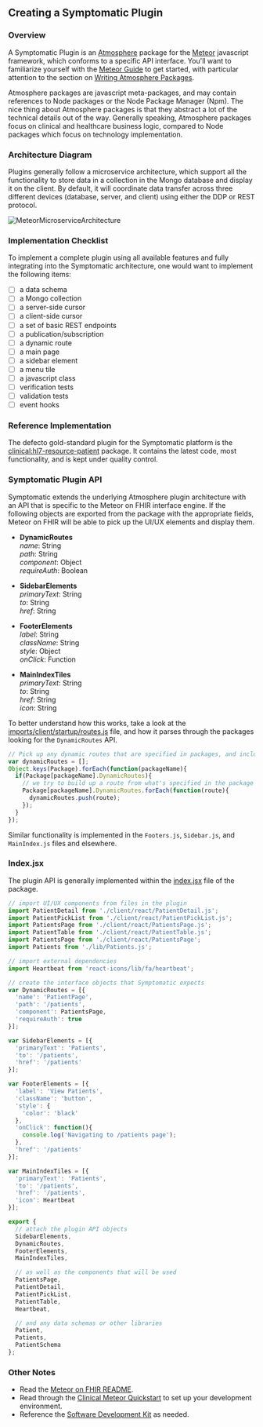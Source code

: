 ## Creating a Symptomatic Plugin

### Overview    
A Symptomatic Plugin is an [Atmosphere](https://atmospherejs.com) package for the [Meteor](https://www.meteor.com/) javascript framework, which conforms to a specific API interface.  You'll want to familiarize yourself with the [Meteor Guide](https://guide.meteor.com/) to get started, with particular attention to the section on [Writing Atmosphere Packages](https://guide.meteor.com/writing-atmosphere-packages.html).

Atmosphere packages are javascript meta-packages, and may contain references to Node packages or the Node Package Manager (Npm).  The nice thing about Atmosphere packages is that they abstract a lot of the technical details out of the way.  Generally speaking, Atmosphere packages focus on clinical and healthcare business logic, compared to Node packages which focus on technology implementation.


### Architecture Diagram

Plugins generally follow a microservice architecture, which support all the functionality to store data in a collection in the Mongo database and display it on the client.  By default, it will coordinate data transfer across three different devices (database, server, and client) using either the DDP or REST protocol.  

![MeteorMicroserviceArchitecture](https://raw.githubusercontent.com/clinical-meteor/cookbook/master/images/MeteorMicroserviceArchitecture.png)  

### Implementation Checklist  
To implement a complete plugin using all available features and fully integrating into the Symptomatic architecture, one would want to implement the following items:  

- [ ] a data schema
- [ ] a Mongo collection
- [ ] a server-side cursor
- [ ] a client-side cursor
- [ ] a set of basic REST endpoints
- [ ] a publication/subscription
- [ ] a dynamic route
- [ ] a main page
- [ ] a sidebar element
- [ ] a menu tile
- [ ] a javascript class
- [ ] verification tests
- [ ] validation tests
- [ ] event hooks
    
### Reference Implementation  

The defecto gold-standard plugin for the Symptomatic platform is the [clinical:hl7-resource-patient](https://github.com/clinical-meteor/hl7-resource-patient) package. It contains the latest code, most functionality, and is kept under quality control.  


### Symptomatic Plugin API  

Symptomatic extends the underlying Atmosphere plugin architecture with an API that is specific to the Meteor on FHIR interface engine.  If the following objects are exported from the package with the appropriate fields, Meteor on FHIR will be able to pick up the UI/UX elements and display them.  

- **DynamicRoutes**   
  _name_: String  
  _path_: String  
  _component_: Object  
  _requireAuth_: Boolean  

- **SidebarElements**    
  _primaryText_: String    
  _to_: String   
  _href_: String  

- **FooterElements**    
  _label_: String    
  _className_: String    
  _style_: Object  
  _onClick_: Function    

- **MainIndexTiles**      
  _primaryText_: String    
  _to_: String   
  _href_: String   
  _icon_: String   


To better understand how this works, take a look at the [imports/client/startup/routes.js](https://github.com/clinical-meteor/meteor-on-fhir/blob/development/webapp/imports/client/startup/routes.js#L88-L97) file, and how it parses through the packages looking for the `DynamicRoutes` API.  

```js
// Pick up any dynamic routes that are specified in packages, and include them
var dynamicRoutes = [];
Object.keys(Package).forEach(function(packageName){
  if(Package[packageName].DynamicRoutes){
    // we try to build up a route from what's specified in the package
    Package[packageName].DynamicRoutes.forEach(function(route){
      dynamicRoutes.push(route);      
    });    
  }
});
```

Similar functionality is implemented in the `Footers.js`, `Sidebar.js`, and `MainIndex.js` files and elsewhere.

### Index.jsx  

The plugin API is generally implemented within the [index.jsx](https://github.com/clinical-meteor/hl7-resource-patient/blob/master/index.jsx) file of the package.  


```js
// import UI/UX components from files in the plugin
import PatientDetail from './client/react/PatientDetail.js';
import PatientPickList from './client/react/PatientPickList.js';
import PatientsPage from './client/react/PatientsPage.js';
import PatientTable from './client/react/PatientTable.js';
import PatientsPage from './client/react/PatientsPage';
import Patients from './lib/Patients.js';

// import external dependencies 
import Heartbeat from 'react-icons/lib/fa/heartbeat';

// create the interface objects that Symptomatic expects
var DynamicRoutes = [{
  'name': 'PatientPage',
  'path': '/patients',
  'component': PatientsPage,
  'requireAuth': true
}];

var SidebarElements = [{
  'primaryText': 'Patients',
  'to': '/patients',
  'href': '/patients'
}];

var FooterElements = [{
  'label': 'View Patients',
  'className': 'button',
  'style': {
    'color': 'black'
  },
  'onClick': function(){
    console.log('Navigating to /patients page');
  },
  'href': '/patients'
}];

var MainIndexTiles = [{
  'primaryText': 'Patients',
  'to': '/patients',
  'href': '/patients',
  'icon': Heartbeat
}];

export { 
  // attach the plugin API objects
  SidebarElements, 
  DynamicRoutes, 
  FooterElements, 
  MainIndexTiles,

  // as well as the components that will be used
  PatientsPage,
  PatientDetail,
  PatientPickList,
  PatientTable,
  Heartbeat,

  // and any data schemas or other libraries
  Patient,
  Patients,
  PatientSchema
};
```



### Other Notes  

- Read the [Meteor on FHIR README](https://github.com/clinical-meteor/meteor-on-fhir).
- Read through the [Clinical Meteor Quickstart](https://github.com/clinical-meteor/software-development-kit/blob/master/documentation/getting.started.md) to set up your development environment.
- Reference the [Software Development Kit](https://github.com/clinical-meteor/software-development-kit) as needed.


